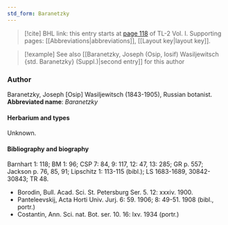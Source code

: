 ```yaml
---
std_form: Baranetzky
---
```


> [!cite] BHL link: this entry starts at [page 118](https://www.biodiversitylibrary.org/page/33120249) of TL-2 Vol. I.
> Supporting pages: [[Abbreviations|abbreviations]], [[Layout key|layout key]].

> [!example] See also [[Baranetzky, Joseph (Osip, Iosif) Wasiljewitsch {std. Baranetzky} (Suppl.)|second entry]] for this author

### Author

Baranetzky, Joseph \[Osip\] Wasiljewitsch (1843-1905), Russian botanist. 
**Abbreviated name**: *Baranetzky*

#### Herbarium and types

Unknown.

#### Bibliography and biography

Barnhart 1: 118; BM 1: 96; CSP 7: 84, 9: 117, 12: 47, 13: 285; GR p. 557; Jackson p. 76, 85, 91; Lipschitz 1: 113-115 (bibl.); LS 1683-1689, 30842-30843; TR 48.
- Borodin, Bull. Acad. Sci. St. Petersburg Ser. 5. 12: xxxiv. 1900.
- Panteleevskij, Acta Horti Univ. Jurj. 6: 59. 1906; 8: 49-51. 1908 (bibl., portr.)
- Costantin, Ann. Sci. nat. Bot. ser. 10. 16: lxv. 1934 (portr.)

